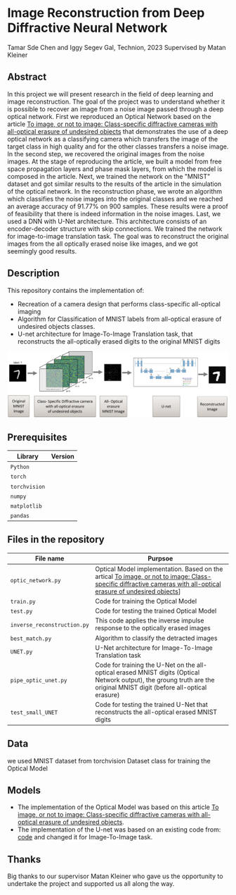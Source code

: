 # Image Reconstruction from Deep Diffractive Neural Network 
Tamar Sde Chen and Iggy Segev Gal, Technion, 2023
Supervised by Matan Kleiner

## Abstract
In this project we will present research in the field of deep learning and image reconstruction.
The goal of the project was to understand whether it is possible to recover an image from a noise image passed through a deep optical network.
First we reproduced an Optical Network based on the article [To image, or not to image: Class-specific diffractive cameras with all-optical erasure of undesired objects](https://arxiv.org/abs/2205.13122) that demonstrates the use of a deep optical network as a classifying camera which transfers the image of the target class in high quality and for the other classes transfers a noise image.
In the second step, we recovered the original images from the noise images.
At the stage of reproducing the article, we built a model from free space propagation layers and phase mask layers, from which the model is composed in the article.
Next, we trained the network on the "MNIST" dataset and got similar results to the results of the article in the simulation of the optical network.
In the reconstruction phase, we wrote an algorithm which classifies the noise images into the original classes and we reached an average accuracy of 91.77% on 900 samples.
These results were a proof of feasibility that there is indeed information in the noise images. Last, we used a DNN with U-Net architecture.
This architecture consists of an encoder-decoder structure with skip connections.
We trained the network for image-to-image translation task.
The goal was to reconstruct the original images from the all optically erased noise like images, and we got seemingly good results.

## Description
This repository contains the implementation of:
* Recreation of a camera design that performs class-specific all-optical imaging
* Algorithm for Classification of MNIST labels from all-optical erasure of undesired objects classes.
* U-net architecture for Image-To-Image Translation task, that reconstructs the all-optically erased digits to the original MNIST digits

![project_diagram.png](project_diagram.png)



## Prerequisites
| Library       | Version |
|---------------|----|
| `Python`      |  |
| `torch`       | |
| `torchvision` |  |
| `numpy`       |  |
| `matplotlib`  | |
| `pandas `      ||


## Files in the repository

| File name                                                     | Purpsoe                                                                                                                                                                                             |
|---------------------------------------------------------------|-----------------------------------------------------------------------------------------------------------------------------------------------------------------------------------------------------|
| `optic_network.py`                                            | Optical Model implementation. Based on the artical [To image, or not to image: Class-specific diffractive cameras with all-optical erasure of undesired objects](https://arxiv.org/abs/2205.13122)] |
| `train.py  `                                                  | Code for training the Optical Model                                                                                                                                                                 |
| `test.py`                                                     | Code for testing the trained Optical Model                                                                                                                      |
| `inverse_reconstruction.py`                                   | This code applies the inverse impulse response to the optically erased images                                                                                                                       |
| `best_match.py`                                               | Algorithm to classify the detracted images                                                                                                                                                          |
| `UNET.py`                                                     | U-Net architecture for Image-To-Image Translation task                                                                                                                                              |
| `pipe_optic_unet.py`                                          | Code for training the U-Net on the all-optical erased MNIST digits (Optical Network output), the groung truth are the original MNIST digit (before all-optical erasure)                            |
| `test_small_UNET`                                             | Code for testing the trained U-Net that reconstructs the all-optical erased MNIST digits                                                                                                               |
                                                                                                                                                    


## Data
we used MNIST dataset from torchvision Dataset class for training the Optical Model

## Models
* The implementation of the Optical Model was based on this article [To image, or not to image: Class-specific diffractive cameras with all-optical erasure of undesired objects](https://arxiv.org/abs/2205.13122).
* The implementation of the U-net was based on an existing code from: [code](https://github.com/nikhilroxtomar/Semantic-Segmentation-Architecture/blob/main/PyTorch/unet.py) and changed it for Image-To-Image task.


## Thanks
Big thanks to our supervisor Matan Kleiner who gave us the opportunity to undertake the project and supported us all along the way.

